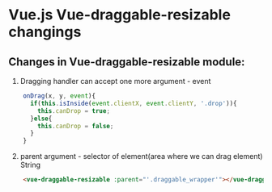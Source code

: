 # Vue.js  Vue-draggable-resizable changings

## Changes in Vue-draggable-resizable module:

1. Dragging handler can accept one more argument - event
```javascript
    onDrag(x, y, event){
      if(this.isInside(event.clientX, event.clientY, '.drop')){
        this.canDrop = true;
      }else{
        this.canDrop = false; 
      }
    }
```
2. parent argument - selector of element(area where we can drag element) String
```html
    <vue-draggable-resizable :parent="'.draggable_wrapper'"></vue-draggable-resizable>
```


